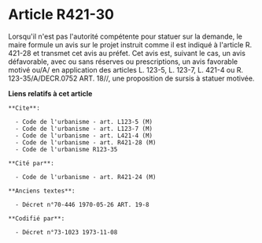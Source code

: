 # Article R421-30

Lorsqu'il n'est pas l'autorité compétente pour statuer sur la demande, le maire formule un avis sur le projet instruit comme
il est indiqué à l'article R. 421-28 et transmet cet avis au préfet. Cet avis est, suivant le cas, un avis défavorable, avec
ou sans réserves ou prescriptions, un avis favorable motivé ou/A/ en application des articles L. 123-5, L. 123-7, L. 421-4 ou
R. 123-35/A/DECR.0752 ART. 18//, une proposition de sursis à statuer motivée.

**Liens relatifs à cet article**

	**Cite**:

	  - Code de l'urbanisme - art. L123-5 (M)
	  - Code de l'urbanisme - art. L123-7 (M)
	  - Code de l'urbanisme - art. L421-4 (M)
	  - Code de l'urbanisme - art. R421-28 (M)
	  - Code de l'urbanisme R123-35

	**Cité par**:

	  - Code de l'urbanisme - art. R421-24 (M)

	**Anciens textes**:

	  - Décret n°70-446 1970-05-26 ART. 19-8

	**Codifié par**:

	  - Décret n°73-1023 1973-11-08
